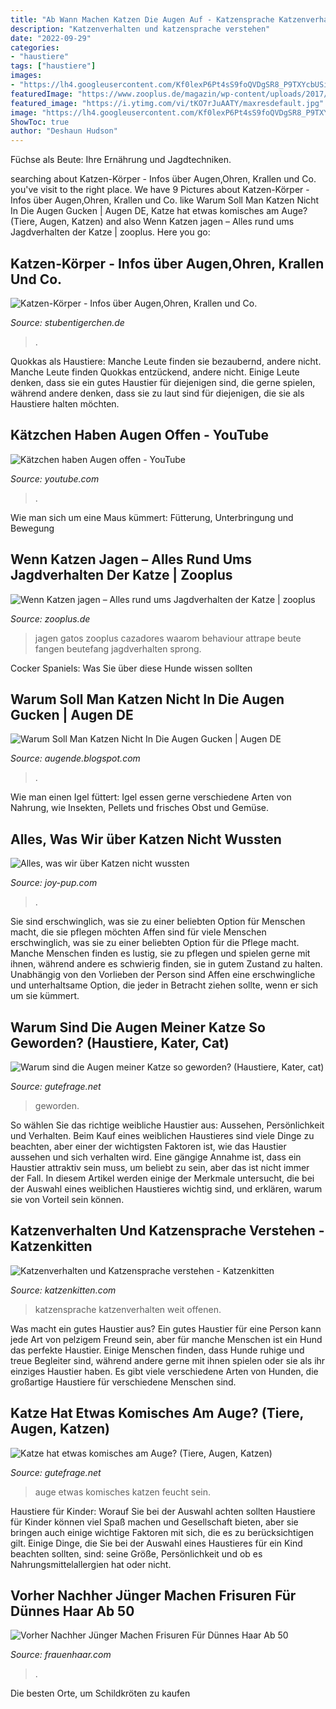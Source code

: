 ```yaml
---
title: "Ab Wann Machen Katzen Die Augen Auf - Katzensprache Katzenverhalten Weit Offenen"
description: "Katzenverhalten und katzensprache verstehen"
date: "2022-09-29"
categories:
- "haustiere"
tags: ["haustiere"]
images:
- "https://lh4.googleusercontent.com/Kf0lexP6Pt4sS9foQVDgSR8_P9TXYcbUSisaN-GamyMhTwJUxyMI-OchVBRyaXjjVSqwhLlLcQYEePT2TV0eU2d2BdNtCEvAgOq-KzmwbprCUjUIqACGIsix-cZeCbG9m1dbO-UH"
featuredImage: "https://www.zooplus.de/magazin/wp-content/uploads/2017/03/katzen_jagen.jpg"
featured_image: "https://i.ytimg.com/vi/tKO7rJuAATY/maxresdefault.jpg"
image: "https://lh4.googleusercontent.com/Kf0lexP6Pt4sS9foQVDgSR8_P9TXYcbUSisaN-GamyMhTwJUxyMI-OchVBRyaXjjVSqwhLlLcQYEePT2TV0eU2d2BdNtCEvAgOq-KzmwbprCUjUIqACGIsix-cZeCbG9m1dbO-UH"
ShowToc: true
author: "Deshaun Hudson"
---
```



Füchse als Beute: Ihre Ernährung und Jagdtechniken.

	

		
searching about Katzen-Körper - Infos über Augen,Ohren, Krallen und Co. you've visit to the right place. We have 9 Pictures about Katzen-Körper - Infos über Augen,Ohren, Krallen und Co. like Warum Soll Man Katzen Nicht In Die Augen Gucken | Augen DE, Katze hat etwas komisches am Auge? (Tiere, Augen, Katzen) and also Wenn Katzen jagen – Alles rund ums Jagdverhalten der Katze | zooplus. Here you go:
		
    
## Katzen-Körper - Infos über Augen,Ohren, Krallen Und Co.

<img loading=lazy src="http://stubentigerchen.de/wp-content/uploads/Katzenkoerper.jpg" onerror="this.onerror=null;this.src='https://tse3.mm.bing.net/th?id=OIP.phiNAx5VGEfsUdelnjTZxgHaL4&amp;pid=15.1';" alt="Katzen-Körper - Infos über Augen,Ohren, Krallen und Co.">

_Source: stubentigerchen.de_

>. 

	

Quokkas als Haustiere: Manche Leute finden sie bezaubernd, andere nicht.
Manche Leute finden Quokkas entzückend, andere nicht. Einige Leute denken, dass sie ein gutes Haustier für diejenigen sind, die gerne spielen, während andere denken, dass sie zu laut sind für diejenigen, die sie als Haustiere halten möchten.

    
## Kätzchen Haben Augen Offen - YouTube

<img loading=lazy src="https://i.ytimg.com/vi/tKO7rJuAATY/maxresdefault.jpg" onerror="this.onerror=null;this.src='https://tse1.mm.bing.net/th?id=OIP.2RQCfreg4SnrpU6JWTH1PAHaEK&amp;pid=15.1';" alt="Kätzchen haben Augen offen - YouTube">

_Source: youtube.com_

>. 

	

Wie man sich um eine Maus kümmert: Fütterung, Unterbringung und Bewegung

    
## Wenn Katzen Jagen – Alles Rund Ums Jagdverhalten Der Katze | Zooplus

<img loading=lazy src="https://www.zooplus.de/magazin/wp-content/uploads/2017/03/katzen_jagen.jpg" onerror="this.onerror=null;this.src='https://tse4.mm.bing.net/th?id=OIP.7TX10Bvb3Q_knMcQ8TitNwHaE7&amp;pid=15.1';" alt="Wenn Katzen jagen – Alles rund ums Jagdverhalten der Katze | zooplus">

_Source: zooplus.de_

>jagen gatos zooplus cazadores waarom behaviour attrape beute fangen beutefang jagdverhalten sprong. 

	

Cocker Spaniels: Was Sie über diese Hunde wissen sollten

    
## Warum Soll Man Katzen Nicht In Die Augen Gucken | Augen DE

<img loading=lazy src="https://lh3.googleusercontent.com/proxy/13W1zDbe4vyI2ImHhVNj2UHaMOsegmGKosp8q9rlRi-E-BwgOVE1MSpvJFnz92Px5qo1yU-xwkmbsz8iR4I7hCK7HWBDY4WYabAKetBSAuza=w1200-h630-p-k-no-nu" onerror="this.onerror=null;this.src='https://tse2.mm.bing.net/th?id=OIP.Y6Kp4KoCEmAsiLVZifjDoQHaD4&amp;pid=15.1';" alt="Warum Soll Man Katzen Nicht In Die Augen Gucken | Augen DE">

_Source: augende.blogspot.com_

>. 

	

Wie man einen Igel füttert: Igel essen gerne verschiedene Arten von Nahrung, wie Insekten, Pellets und frisches Obst und Gemüse.

    
## Alles, Was Wir über Katzen Nicht Wussten

<img loading=lazy src="https://lh4.googleusercontent.com/Kf0lexP6Pt4sS9foQVDgSR8_P9TXYcbUSisaN-GamyMhTwJUxyMI-OchVBRyaXjjVSqwhLlLcQYEePT2TV0eU2d2BdNtCEvAgOq-KzmwbprCUjUIqACGIsix-cZeCbG9m1dbO-UH" onerror="this.onerror=null;this.src='https://tse2.mm.bing.net/th?id=OIP.9Tg3RY5J4dng8Z_vRLHQuAHaE8&amp;pid=15.1';" alt="Alles, was wir über Katzen nicht wussten">

_Source: joy-pup.com_

>. 

	

Sie sind erschwinglich, was sie zu einer beliebten Option für Menschen macht, die sie pflegen möchten
Affen sind für viele Menschen erschwinglich, was sie zu einer beliebten Option für die Pflege macht. Manche Menschen finden es lustig, sie zu pflegen und spielen gerne mit ihnen, während andere es schwierig finden, sie in gutem Zustand zu halten. Unabhängig von den Vorlieben der Person sind Affen eine erschwingliche und unterhaltsame Option, die jeder in Betracht ziehen sollte, wenn er sich um sie kümmert.

    
## Warum Sind Die Augen Meiner Katze So Geworden? (Haustiere, Kater, Cat)

<img loading=lazy src="https://images.gutefrage.net/media/fragen/bilder/warum-sind-die-augen-meiner-katze-so-geworden/0_original.jpg?v=1451349028000" onerror="this.onerror=null;this.src='https://tse2.mm.bing.net/th?id=OIP.rJ-IJ2Hpjl7b6Tl09J2bTQHaHZ&amp;pid=15.1';" alt="Warum sind die Augen meiner Katze so geworden? (Haustiere, Kater, cat)">

_Source: gutefrage.net_

>geworden. 

	

So wählen Sie das richtige weibliche Haustier aus: Aussehen, Persönlichkeit und Verhalten.
Beim Kauf eines weiblichen Haustieres sind viele Dinge zu beachten, aber einer der wichtigsten Faktoren ist, wie das Haustier aussehen und sich verhalten wird. Eine gängige Annahme ist, dass ein Haustier attraktiv sein muss, um beliebt zu sein, aber das ist nicht immer der Fall. In diesem Artikel werden einige der Merkmale untersucht, die bei der Auswahl eines weiblichen Haustieres wichtig sind, und erklären, warum sie von Vorteil sein können.

    
## Katzenverhalten Und Katzensprache Verstehen - Katzenkitten

<img loading=lazy src="http://www.katzenkitten.com/images/katze-mit-offenen-augen.jpg" onerror="this.onerror=null;this.src='https://tse1.mm.bing.net/th?id=OIP.3EVs98wVHEjcN0ASIU1J3wAAAA&amp;pid=15.1';" alt="Katzenverhalten und Katzensprache verstehen - Katzenkitten">

_Source: katzenkitten.com_

>katzensprache katzenverhalten weit offenen. 

	

Was macht ein gutes Haustier aus?
Ein gutes Haustier für eine Person kann jede Art von pelzigem Freund sein, aber für manche Menschen ist ein Hund das perfekte Haustier. Einige Menschen finden, dass Hunde ruhige und treue Begleiter sind, während andere gerne mit ihnen spielen oder sie als ihr einziges Haustier haben. Es gibt viele verschiedene Arten von Hunden, die großartige Haustiere für verschiedene Menschen sind.

    
## Katze Hat Etwas Komisches Am Auge? (Tiere, Augen, Katzen)

<img loading=lazy src="https://images.gutefrage.net/media/fragen/bilder/katze-hat-etwas-komisches-am-auge/0_full.jpg?v=1626462969000" onerror="this.onerror=null;this.src='https://tse3.mm.bing.net/th?id=OIP.4pYoxv77NsOXiR0oSeHaGAHaFj&amp;pid=15.1';" alt="Katze hat etwas komisches am Auge? (Tiere, Augen, Katzen)">

_Source: gutefrage.net_

>auge etwas komisches katzen feucht sein. 

	

Haustiere für Kinder: Worauf Sie bei der Auswahl achten sollten
Haustiere für Kinder können viel Spaß machen und Gesellschaft bieten, aber sie bringen auch einige wichtige Faktoren mit sich, die es zu berücksichtigen gilt. Einige Dinge, die Sie bei der Auswahl eines Haustieres für ein Kind beachten sollten, sind: seine Größe, Persönlichkeit und ob es Nahrungsmittelallergien hat oder nicht.

    
## Vorher Nachher Jünger Machen Frisuren Für Dünnes Haar Ab 50

<img loading=lazy src="https://i.pinimg.com/736x/52/c2/3b/52c23b19063aa214bc34ba5bf0d4df1d.jpg" onerror="this.onerror=null;this.src='https://tse3.mm.bing.net/th?id=OIP.ebh5V9iTaMJPlyKZ_TCVngHaHa&amp;pid=15.1';" alt="Vorher Nachher Jünger Machen Frisuren Für Dünnes Haar Ab 50">

_Source: frauenhaar.com_

>. 

	

Die besten Orte, um Schildkröten zu kaufen

